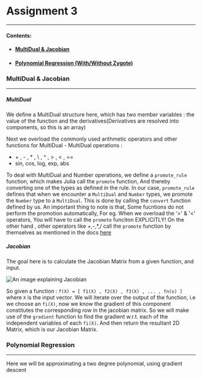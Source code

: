 # Assignment 3
---
#### Contents:
- #### [MultiDual & Jacobian](/multi_dual_jacobian.jl)
- #### [Polynomial Regression (With/Without Zygote)](/polynomial_regression.ipynb)

### MultiDual & Jacobian
---
##### MultiDual
We define a MultiDual structure here, which has two member variables : 
the value of the function and the derivatives(Derivatives are resolved into components, so this is an array)

Next we overload the commonly used arithmetic operators and other functions for MultiDual - MultiDual operations :
+ \+ , \- , * , \\ , ^ , > , < , ==
+ sin, cos, log, exp, abs

To deal with MultiDual and Number operations, we define a `promote_rule` function, which makes Julia call the `promote` function, And thereby converting one of the types as defined in the rule.
In our case, `promote_rule` defines that when we encounter a `MultiDual` and `Number` types, we promote the `Number` type to a `MultiDual`. This is done by calling the `convert` function defined by us.
An important thing to note is that, Some fucntions do not perform the promotion automatically, For eg. When we overload the '>' & '<' operators, You will have to call the `promote` funciton EXPLICITLY!
On the other hand , other operators like +,-,*,/ call the `promote` function by themselves as mentioned in the docs [here](https://docs.julialang.org/en/v1/manual/conversion-and-promotion/")

##### Jacobian

The goal here is to calculate the Jacobian Matrix from a given function, and input.

![An image explaining Jacobian](/jacobian.svg "Jacobian Matrix")

So given a function : `f(X) = [ f1(X) , f2(X) , f3(X) , ... , fn(x) ]` where `X` is the input  vector. We will iterate over the output of the function, i.e we choose an `fi(X)`, now we know the gradient of this component constitutes the corresponding row in the jacobian matrix. So we will make use of the `gradient` function to find the gradient w.r.t. each of the independent variables of each `fi(X)`. And then return the resultant 2D Matrix, which is our Jacobian Matrix.

### Polynomial Regression
---
Here we will be approximating a two degree polynomial, using gradient descent

